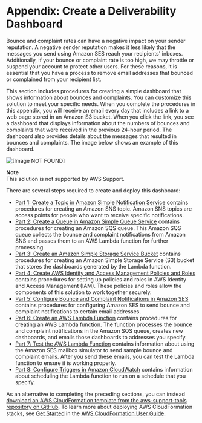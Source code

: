 # Appendix: Create a Deliverability Dashboard<a name="bouncecomplaintdashboard"></a>

Bounce and complaint rates can have a negative impact on your sender reputation\. A negative sender reputation makes it less likely that the messages you send using Amazon SES reach your recipients' inboxes\. Additionally, if your bounce or complaint rate is too high, we may throttle or suspend your account to protect other users\. For these reasons, it is essential that you have a process to remove email addresses that bounced or complained from your recipient list\. 

This section includes procedures for creating a simple dashboard that shows information about bounces and complaints\. You can customize this solution to meet your specific needs\. When you complete the procedures in this appendix, you will receive an email every day that includes a link to a web page stored in an Amazon S3 bucket\. When you click the link, you see a dashboard that displays information about the numbers of bounces and complaints that were received in the previous 24\-hour period\. The dashboard also provides details about the messages that resulted in bounces and complaints\. The image below shows an example of this dashboard\.

![\[Image NOT FOUND\]](http://docs.aws.amazon.com/ses/latest/DeveloperGuide/images/appendix_bounce_complaint_dashboard.png)

**Note**  
 This solution is not supported by AWS Support\.

There are several steps required to create and deploy this dashboard:
+ [Part 1: Create a Topic in Amazon Simple Notification Service](dashboardcreateSNStopic.md) contains procedures for creating an Amazon SNS topic\. Amazon SNS topics are access points for people who want to receive specific notifications\.
+ [Part 2: Create a Queue in Amazon Simple Queue Service](dashboardcreateSQSqueue.md) contains procedures for creating an Amazon SQS queue\. This Amazon SQS queue collects the bounce and complaint notifications from Amazon SNS and passes them to an AWS Lambda function for further processing\.
+ [Part 3: Create an Amazon Simple Storage Service Bucket](dashboardcreateS3bucket.md) contains procedures for creating an Amazon Simple Storage Service \(S3\) bucket that stores the dashboards generated by the Lambda function\.
+ [Part 4: Create AWS Identity and Access Management Policies and Roles](dashboardconfigureIAM.md) contains procedures for setting up policies and roles in AWS Identity and Access Management \(IAM\)\. These policies and roles allow the components of this solution to work together securely\.
+ [Part 5: Configure Bounce and Complaint Notifications in Amazon SES](dashboardconfigureSESnotifications.md) contains procedures for configuring Amazon SES to send bounce and complaint notifications to certain email addresses\.
+ [Part 6: Create an AWS Lambda Function](dashboardcreatelambdafunction.md) contains procedures for creating an AWS Lambda function\. The function processes the bounce and complaint notifications in the Amazon SQS queue, creates new dashboards, and emails those dashboards to addresses you specify\.
+ [Part 7: Test the AWS Lambda Function](dashboardtestlambdafunction.md) contains information about using the Amazon SES mailbox simulator to send sample bounce and complaint emails\. After you send these emails, you can test the Lambda function to ensure it is working properly\.
+ [Part 8: Configure Triggers in Amazon CloudWatch](dashboardtriggercloudwatch.md) contains information about scheduling the Lambda function to run on a schedule that you specify\.

As an alternative to completing the preceding sections, you can instead [download an AWS CloudFormation template from the aws\-support\-tools repository on GitHub](https://raw.githubusercontent.com/awslabs/aws-support-tools/master/SES/SESReports/ses-reports.yaml)\. To learn more about deploying AWS CloudFormation stacks, see [Get Started](http://docs.aws.amazon.com/AWSCloudFormation/latest/UserGuide//GettingStarted.Walkthrough.html) in the [AWS CloudFormation User Guide](http://docs.aws.amazon.com/AWSCloudFormation/latest/UserGuide/)\.